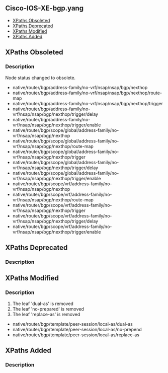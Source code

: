 ## Cisco-IOS-XE-bgp.yang


- [XPaths Obsoleted](#xpaths-obsoleted)
- [XPaths Deprecated](#xpaths-deprecated)
- [XPaths Modified](#xpaths-modified)
- [XPaths Added](#xpaths-added)

## XPaths Obsoleted

### Description

Node status changed to obsolete.

- native/router/bgp/address-family/no-vrf/nsap/nsap/bgp/nexthop
- native/router/bgp/address-family/no-vrf/nsap/nsap/bgp/nexthop/route-map
- native/router/bgp/address-family/no-vrf/nsap/nsap/bgp/nexthop/trigger
- native/router/bgp/address-family/no-vrf/nsap/nsap/bgp/nexthop/trigger/delay
- native/router/bgp/address-family/no-vrf/nsap/nsap/bgp/nexthop/trigger/enable
- native/router/bgp/scope/global/address-family/no-vrf/nsap/nsap/bgp/nexthop
- native/router/bgp/scope/global/address-family/no-vrf/nsap/nsap/bgp/nexthop/route-map
- native/router/bgp/scope/global/address-family/no-vrf/nsap/nsap/bgp/nexthop/trigger
- native/router/bgp/scope/global/address-family/no-vrf/nsap/nsap/bgp/nexthop/trigger/delay
- native/router/bgp/scope/global/address-family/no-vrf/nsap/nsap/bgp/nexthop/trigger/enable
- native/router/bgp/scope/vrf/address-family/no-vrf/nsap/nsap/bgp/nexthop
- native/router/bgp/scope/vrf/address-family/no-vrf/nsap/nsap/bgp/nexthop/route-map
- native/router/bgp/scope/vrf/address-family/no-vrf/nsap/nsap/bgp/nexthop/trigger
- native/router/bgp/scope/vrf/address-family/no-vrf/nsap/nsap/bgp/nexthop/trigger/delay
- native/router/bgp/scope/vrf/address-family/no-vrf/nsap/nsap/bgp/nexthop/trigger/enable

## XPaths Deprecated

### Description

## XPaths Modified

### Description

1. The leaf 'dual-as' is removed
2. The leaf 'no-prepared' is removed
3. The leaf 'replace-as' is removed

- native/router/bgp/template/peer-session/local-as/dual-as
- native/router/bgp/template/peer-session/local-as/no-prepend
- native/router/bgp/template/peer-session/local-as/replace-as

## XPaths Added

### Description
